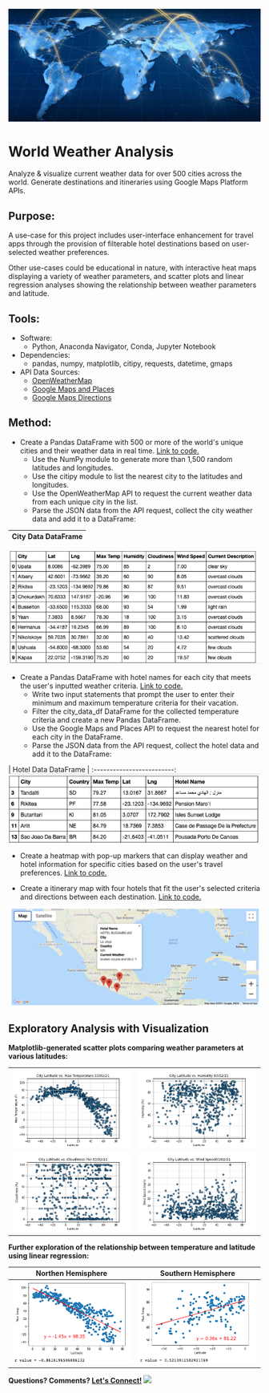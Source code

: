 ![](https://github.com/npvandyke/World_Weather_Analysis/blob/main/banner.png)
# World Weather Analysis
Analyze & visualize current weather data for over 500 cities across the world. Generate destinations and itineraries using Google Maps Platform APIs. 

## Purpose: 
A use-case for this project includes user-interface enhancement for travel apps through the provision of filterable hotel destinations based on user-selected weather preferences. 

Other use-cases could be educational in nature, with interactive heat maps displaying a variety of weather parameters, and scatter plots and linear regression analyses showing the relationship between weather parameters and latitude. 

## Tools: 
- Software: 
  - Python, Anaconda Navigator, Conda, Jupyter Notebook 
- Dependencies: 
  - pandas, numpy, matplotlib, citipy, requests, datetime, gmaps 
- API Data Sources: 
  -    [OpenWeatherMap](https://openweathermap.org/current) 
  -    [Google Maps and Places](https://developers.google.com/maps/documentation/places/web-service/search) 
  -    [Google Maps Directions](https://developers.google.com/maps/documentation/directions/overview)

## Method: 

- Create a Pandas DataFrame with 500 or more of the world's unique cities and their weather data in real time. [Link to code.](https://github.com/npvandyke/World_Weather_Analysis/blob/main/Weather_Database/Weather_Database.ipynb) 
  - Use the NumPy module to generate more than 1,500 random latitudes and longitudes.
  - Use the citipy module to list the nearest city to the latitudes and longitudes.
  - Use the OpenWeatherMap API to request the current weather data from each unique city in the list.
  - Parse the JSON data from the API request, collect the city weather data and add it to a DataFrame:

| City Data DataFrame | 
:-------------------------:|
![city_data_df](weather_data/city_data_df.png)  


- Create a Pandas DataFrame with hotel names for each city that meets the user's inputted weather criteria. [Link to code.](https://github.com/npvandyke/World_Weather_Analysis/blob/main/VacationPy.ipynb)
  -   Write two input statements that prompt the user to enter their minimum and maximum temperature criteria for their vacation.
  -   Filter the city_data_df DataFrame for the collected temperature criteria and create a new Pandas DataFrame.
  -   Use the Google Maps and Places API to request the nearest hotel for each city in the DataFrame. 
  -   Parse the JSON data from the API request, collect the hotel data and add it to the DataFrame: 
  
| Hotel Data DataFrame |
:-------------------------:
![hotels_df](weather_data/hotels_df.png)


- Create a heatmap with pop-up markers that can display weather and hotel information for specific cities based on the user's travel preferences. [Link to code.](https://github.com/npvandyke/World_Weather_Analysis/blob/main/VacationPy.ipynb)

- Create a itinerary map with four hotels that fit the user's selected criteria and directions between each destination. [Link to code.](https://github.com/npvandyke/World_Weather_Analysis/blob/main/Vacation_Itinerary/Vacation_Itinerary.ipynb)

![Vacation_Itinerary](Vacation_Itinerary/WeatherPy_travel_map_markers.png)

## Exploratory Analysis with Visualization

<b>Matplotlib-generated scatter plots comparing weather parameters at various latitudes:</b>

|                          |                           |
:-------------------------:|:-------------------------:
![Lat_vs_Max_Temp](weather_data/Fig1.png) | ![Lat vs Humidity](weather_data/Fig2.png)
![Lat vs Cloudiness](weather_data/Fig3.png) | ![Lat vs Wind Speed](weather_data/Fig4.png)



<b>Further exploration of the relationship between temperature and latitude using linear regression:


|  Northen Hemisphere | Southern Hemisphere |
:-------------------------:|:-------------------------:
![Lat_vs_Max_Temp](weather_data/temp_northern.png) | ![Lat vs Humidity](weather_data/temp_southern.png)

Questions? Comments? [Let's Connect!](https://www.linkedin.com/in/natalie-vandyke-npv/) ![](https://img.shields.io/badge/LinkedIn-0077B5?style=for-the-badge&logo=linkedin&logoColor=white)
